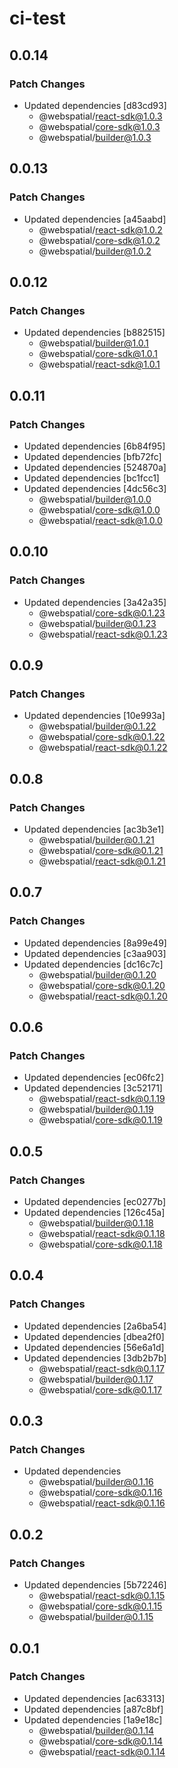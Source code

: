# ci-test

## 0.0.14

### Patch Changes

- Updated dependencies [d83cd93]
  - @webspatial/react-sdk@1.0.3
  - @webspatial/core-sdk@1.0.3
  - @webspatial/builder@1.0.3

## 0.0.13

### Patch Changes

- Updated dependencies [a45aabd]
  - @webspatial/react-sdk@1.0.2
  - @webspatial/core-sdk@1.0.2
  - @webspatial/builder@1.0.2

## 0.0.12

### Patch Changes

- Updated dependencies [b882515]
  - @webspatial/builder@1.0.1
  - @webspatial/core-sdk@1.0.1
  - @webspatial/react-sdk@1.0.1

## 0.0.11

### Patch Changes

- Updated dependencies [6b84f95]
- Updated dependencies [bfb72fc]
- Updated dependencies [524870a]
- Updated dependencies [bc1fcc1]
- Updated dependencies [4dc56c3]
  - @webspatial/builder@1.0.0
  - @webspatial/core-sdk@1.0.0
  - @webspatial/react-sdk@1.0.0

## 0.0.10

### Patch Changes

- Updated dependencies [3a42a35]
  - @webspatial/core-sdk@0.1.23
  - @webspatial/builder@0.1.23
  - @webspatial/react-sdk@0.1.23

## 0.0.9

### Patch Changes

- Updated dependencies [10e993a]
  - @webspatial/builder@0.1.22
  - @webspatial/core-sdk@0.1.22
  - @webspatial/react-sdk@0.1.22

## 0.0.8

### Patch Changes

- Updated dependencies [ac3b3e1]
  - @webspatial/builder@0.1.21
  - @webspatial/core-sdk@0.1.21
  - @webspatial/react-sdk@0.1.21

## 0.0.7

### Patch Changes

- Updated dependencies [8a99e49]
- Updated dependencies [c3aa903]
- Updated dependencies [dc16c7c]
  - @webspatial/builder@0.1.20
  - @webspatial/core-sdk@0.1.20
  - @webspatial/react-sdk@0.1.20

## 0.0.6

### Patch Changes

- Updated dependencies [ec06fc2]
- Updated dependencies [3c52171]
  - @webspatial/react-sdk@0.1.19
  - @webspatial/builder@0.1.19
  - @webspatial/core-sdk@0.1.19

## 0.0.5

### Patch Changes

- Updated dependencies [ec0277b]
- Updated dependencies [126c45a]
  - @webspatial/builder@0.1.18
  - @webspatial/react-sdk@0.1.18
  - @webspatial/core-sdk@0.1.18

## 0.0.4

### Patch Changes

- Updated dependencies [2a6ba54]
- Updated dependencies [dbea2f0]
- Updated dependencies [56e6a1d]
- Updated dependencies [3db2b7b]
  - @webspatial/react-sdk@0.1.17
  - @webspatial/builder@0.1.17
  - @webspatial/core-sdk@0.1.17

## 0.0.3

### Patch Changes

- Updated dependencies
  - @webspatial/builder@0.1.16
  - @webspatial/core-sdk@0.1.16
  - @webspatial/react-sdk@0.1.16

## 0.0.2

### Patch Changes

- Updated dependencies [5b72246]
  - @webspatial/react-sdk@0.1.15
  - @webspatial/core-sdk@0.1.15
  - @webspatial/builder@0.1.15

## 0.0.1

### Patch Changes

- Updated dependencies [ac63313]
- Updated dependencies [a87c8bf]
- Updated dependencies [1a9e18c]
  - @webspatial/builder@0.1.14
  - @webspatial/core-sdk@0.1.14
  - @webspatial/react-sdk@0.1.14
